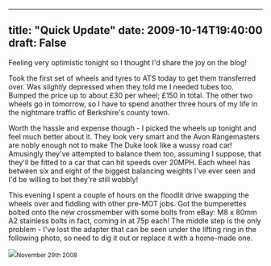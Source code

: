 
---
title: "Quick Update"
date: 2009-10-14T19:40:00
draft: False
---

Feeling very optimistic tonight so I thought I'd share the joy on the blog!

Took the first set of wheels and tyres to ATS today to get them <span>transferred</span> over.  Was <span style="font-style: italic;">slightly</span> depressed when they told me I needed tubes too.  Bumped the price up to about £30 per wheel; £150 in total.  The other two wheels go in tomorrow, so I have to spend another three hours of my life in the nightmare traffic of Berkshire's county town.

Worth the hassle and expense though - I picked the wheels up tonight and feel much better about it.  They look very smart and the Avon <span><span>Rangemasters</span></span> are nobly enough not to make The Duke look like a wussy road car!  Amusingly they've attempted to balance them too, assuming I suppose, that they'll be fitted to a car that can hit speeds over 20MPH.  Each wheel has between six and eight of the biggest balancing weights I've ever seen and I'd be willing to bet they're still wobbly!

This evening I spent a couple of hours on the floodlit drive swapping the wheels over and fiddling with other <span><span>pre</span></span>-MOT jobs.  Got the <span><span>bumperettes</span></span> bolted onto the new <span><span>crossmember</span></span> with some bolts from eBay: M8 x 80mm A2 stainless bolts in fact, coming in at 75p each!  The middle step is the only problem - I've lost the adapter that can be seen under the lifting ring in the following photo, so need to dig it out or replace it with a home-made one.

<a href="http://danandtheduke.co.uk/uploaded_images/IMG_4214-725993.JPG"><img src="http://danandtheduke.co.uk/uploaded_images/IMG_4214-725991.JPG"/></a><span style="font-size:85%;">November 29<span><span>th</span></span> 2008</span>

